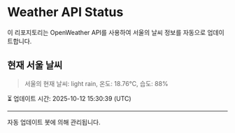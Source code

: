 
# Weather API Status

이 리포지토리는 OpenWeather API를 사용하여 서울의 날씨 정보를 자동으로 업데이트합니다.

## 현재 서울 날씨
> 서울의 현재 날씨: light rain, 온도: 18.76°C, 습도: 88%

⏳ 업데이트 시간: 2025-10-12 15:30:39 (UTC)

---
자동 업데이트 봇에 의해 관리됩니다.
